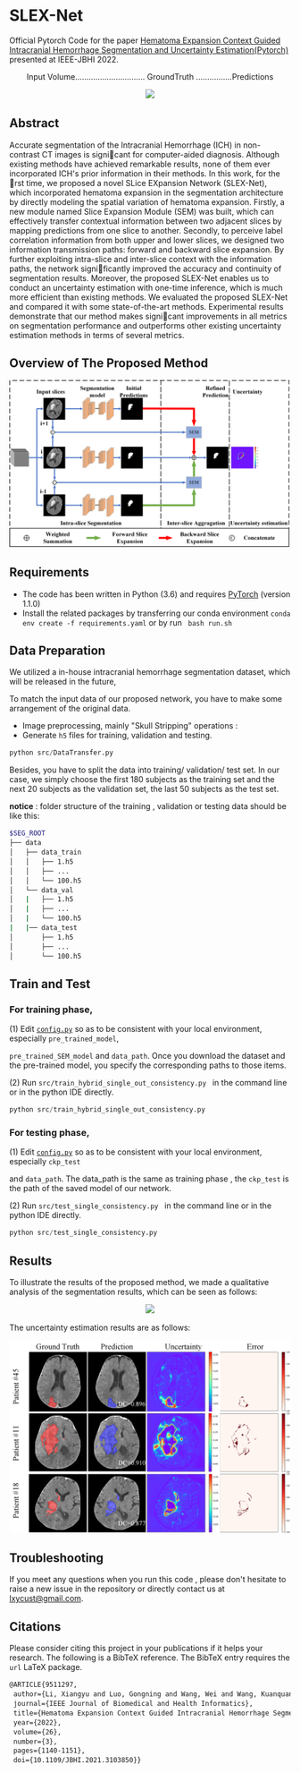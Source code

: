 # SLEX-Net

Official Pytorch Code for the paper [Hematoma Expansion Context Guided Intracranial Hemorrhage Segmentation and Uncertainty Estimation(Pytorch)](https://ieeexplore.ieee.org/abstract/document/9511297) presented  at IEEE-JBHI 2022.

<p align="center">
       Input Volume...............................  GroundTruth ................Predictions
</p>

<p align="center">
    <img src="images/test6.gif" width="750"/>
</p>



## Abstract

Accurate segmentation of the Intracranial Hemorrhage (ICH) in non-contrast CT images is signicant for computer-aided diagnosis. Although existing methods have achieved remarkable results, none of them ever incorporated ICH's prior information in their methods. In this work, for the rst time, we proposed
a novel SLice EXpansion Network (SLEX-Net), which incorporated hematoma expansion in the segmentation architecture by directly modeling the spatial variation of hematoma expansion. Firstly, a new module named Slice Expansion Module (SEM) was built, which can effectively transfer contextual information
between two adjacent slices by mapping predictions from one slice to another. Secondly, to perceive label correlation information from both upper and lower slices, we designed two information transmission paths: forward and backward slice expansion. By further exploiting intra-slice and inter-slice context with the information paths, the network significantly improved the accuracy and continuity of segmentation results. Moreover, the proposed SLEX-Net enables us to conduct an uncertainty estimation with one-time inference, which is much more efficient than existing methods. We evaluated the proposed SLEX-Net and compared it with some state-of-the-art methods. Experimental results demonstrate that our method makes signicant improvements in all metrics on segmentation performance and outperforms other existing uncertainty estimation methods in terms of several metrics. 



## Overview of The Proposed Method



<p align="center">
    <img src="images/SLEX-Net.png"/>
</p>



## Requirements  

+ The code has been written in Python (3.6) and requires [PyTorch](https://pytorch.org) (version 1.1.0)
+ Install the related packages by  transferring our conda environment  `conda env create -f requirements.yaml` or by run ` bash run.sh`



## Data Preparation 

We  utilized a in-house intracranial hemorrhage segmentation dataset,  which will be released in the future, 

To match the input data of our proposed network,  you have to make some arrangement of the original data.

+ Image preprocessing,  mainly "Skull Stripping" operations :
+ Generate `h5` files for training, validation and testing.

```python
python src/DataTransfer.py
```

Besides, you have to split the data into training/ validation/ test set. In our case, we simply choose the first 180 subjects as the training set and the next 20 subjects as the validation set, the last 50 subjects as the test set. 

**notice** : folder structure of the training , validation or testing data should be like this:  

```bash
$SEG_ROOT
├── data
│   ├── data_train
│   │   ├── 1.h5
│   │   ├── ...
│   │   └── 100.h5
│   └── data_val
│   |   ├── 1.h5
│   |   ├── ...
│   |   └── 100.h5
|   |── data_test
│       ├── 1.h5
│       ├── ...
│       └── 100.h5

```



## Train and Test

### For training phase, 

(1)  Edit [`config.py`](src/config.py) so as to be consistent with your local environment, especially `pre_trained_model`,

`pre_trained_SEM_model` and `data_path`.  Once you download the dataset and the pre-trained model,  you specify the corresponding paths to those items.

(2) Run `src/train_hybrid_single_out_consistency.py `  in the command line or in the python IDE directly.

```python
python src/train_hybrid_single_out_consistency.py
```



### For testing phase, 

(1)  Edit [`config.py`](src/config.py) so as to be consistent with your local environment, especially `ckp_test`

and `data_path`.   The data_path is the same as training phase , the  `ckp_test` is the path of the saved model of our network.

(2) Run `src/test_single_consistency.py `  in the command line or in the python IDE directly.

```python
python src/test_single_consistency.py
```



## Results

To illustrate the results of the proposed method, we made a qualitative analysis of the segmentation results, which can be seen as follows:

<p align="center">
    <img src="images/other_methods.png">
</p>



The uncertainty estimation results are as follows:

<p align="center">
    <img src="images/uncertianty_error.png">
</p>



## Troubleshooting 

If you meet any questions when you run this code ,   please don't hesitate  to raise a new issue in the repository or directly contact us at lxycust@gmail.com.



## Citations

Please consider citing this project in your publications if it helps your research. The following is a BibTeX reference. The BibTeX entry  requires the `url` LaTeX package.

```latex
@ARTICLE{9511297,
 author={Li, Xiangyu and Luo, Gongning and Wang, Wei and Wang, Kuanquan and Gao, Yue and Li, Shuo},
 journal={IEEE Journal of Biomedical and Health Informatics}, 
 title={Hematoma Expansion Context Guided Intracranial Hemorrhage Segmentation and Uncertainty Estimation}, 
 year={2022},
 volume={26},
 number={3},
 pages={1140-1151},
 doi={10.1109/JBHI.2021.3103850}}
```